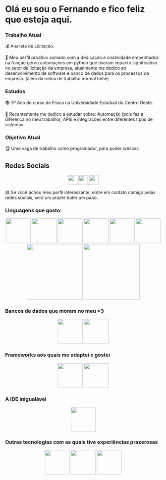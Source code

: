 # Olá eu sou o Fernando e fico feliz que esteja aqui.

### Trabalho Atual
💰 Analista de Licitação.

🧐 Meu perfil proativo somado com a dedicação e criatividade empenhados na função gerou automações em python que tiveram impacto significativo no setor de licitação da empresa, atualmente me dedico ao desenvolvimento de software e banco de dados para os processos da empresa. (além da rotina de trabalho normal hehe)

### Estudos
📚 3º Ano do curso de Física na Universidade Estadual do Centro Oeste.

🧭 Recentemente me dedico a estudar sobre: Automação (pois faz a diferença no meu trabalho), APIs e integrações entre diferentes tipos de sistemas.

### Objetivo Atual
🏆 Uma vaga de trabalho como programador, para poder crescer.

## Redes Sociais
<div align=center>
<a href="https://www.linkedin.com/in/fernando-henrique-rocha-464b541b9/" target="_blank">
<img height=30em href="" src="https://img.shields.io/static/v1?label=LinkedIn&message=Fernando%20Rocha&color=blue&style=for-the-badge" />
</a>
<a href="https://api.whatsapp.com/send/?phone=5542991262851&text=Ol%C3%A1%20Fernando,%20estive%20em%20seu%20GitHub" target="_blank">
<img height=30em href="" src="https://img.shields.io/static/v1?label=WhatsApp&message=(42)99126-2851&color=green&style=for-the-badge" />
</a>
<a href="mailto:fhrlobacz@gmail.com" target="_blank">
<img height=30em href="" src="https://img.shields.io/static/v1?label=E-Mail&message=fhrlobacz@gmail.com&color=red&style=for-the-badge" />
</a>
</div>


😄 Se você achou meu perfil interessante, entre em contato comigo pelas redes sociais, será um prazer bater um papo.

### Linguagens que gosto:

<div align=center>
  <img height=80em src="https://cdn.jsdelivr.net/gh/devicons/devicon/icons/python/python-original-wordmark.svg" />
  <img height=80em src="https://cdn.jsdelivr.net/gh/devicons/devicon/icons/javascript/javascript-original.svg" />
  <img height=80em src="https://cdn.jsdelivr.net/gh/devicons/devicon/icons/css3/css3-original-wordmark.svg" />
  <img height=80em src="https://cdn.jsdelivr.net/gh/devicons/devicon/icons/html5/html5-original-wordmark.svg" />
  <img height=80em src="https://cdn.jsdelivr.net/gh/devicons/devicon/icons/dart/dart-plain-wordmark.svg" />
  <img height=80em src="https://cdn.jsdelivr.net/gh/devicons/devicon/icons/csharp/csharp-original.svg" />
</div>

<div align="center">
    <img height="180em" src="https://github-readme-stats.vercel.app/api?username=fernandohrocha&show_icons=true&theme=discord_old_blurple&include_all_commits=true&count_private=true"/>
  </a>    
  <img height="180em" src="https://github-readme-stats.vercel.app/api/top-langs/?username=fernandohrocha&layout=compact&langs_count=7&theme=discord_old_blurple"/>
</div>

### Bancos de dados que moram no meu <3

<div align=center>
  <img height=80em src="https://cdn.jsdelivr.net/gh/devicons/devicon/icons/mysql/mysql-original-wordmark.svg" />
  <img height=80em src="https://cdn.jsdelivr.net/gh/devicons/devicon/icons/microsoftsqlserver/microsoftsqlserver-plain-wordmark.svg" />
</div>

### Frameworks aos quais me adaptei e gostei
<div align=center>
  <img height=80em src="https://cdn.jsdelivr.net/gh/devicons/devicon/icons/flask/flask-original-wordmark.svg" />
  <img height=80em src="https://cdn.jsdelivr.net/gh/devicons/devicon/icons/react/react-original-wordmark.svg" />
</div>

### A IDE inigualável
<div align=center>
  <img height=80em src="https://cdn.jsdelivr.net/gh/devicons/devicon/icons/vscode/vscode-original-wordmark.svg" />
</div>

### Outras tecnologias com as quais tive experiências prazerosas

<div align=center>
  <img height=80em src="https://cdn.jsdelivr.net/gh/devicons/devicon/icons/git/git-original-wordmark.svg" />
  <img height=80em src="https://cdn.jsdelivr.net/gh/devicons/devicon/icons/heroku/heroku-plain-wordmark.svg" />
  <img height=80em src="https://cdn.jsdelivr.net/gh/devicons/devicon/icons/unity/unity-original-wordmark.svg" />
</div>
